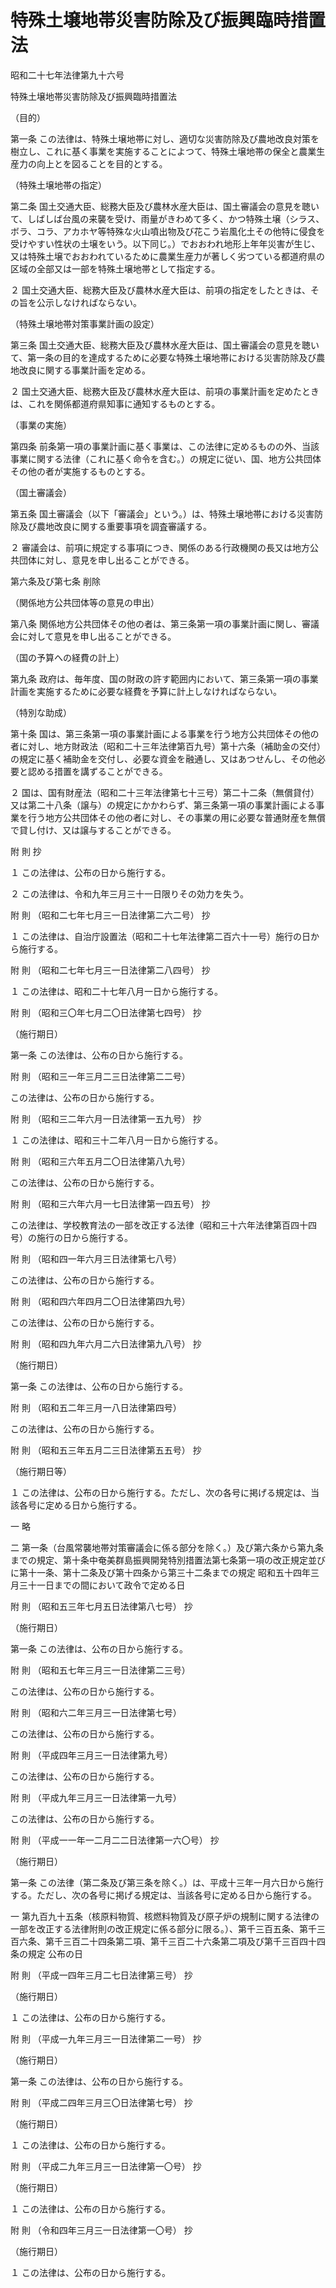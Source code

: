 # 特殊土壌地帯災害防除及び振興臨時措置法

昭和二十七年法律第九十六号

特殊土壌地帯災害防除及び振興臨時措置法

（目的）

第一条 この法律は、特殊土壌地帯に対し、適切な災害防除及び農地改良対策を樹立し、これに基く事業を実施することによつて、特殊土壌地帯の保全と農業生産力の向上とを図ることを目的とする。

（特殊土壌地帯の指定）

第二条 国土交通大臣、総務大臣及び農林水産大臣は、国土審議会の意見を聴いて、しばしば台風の来襲を受け、雨量がきわめて多く、かつ特殊土壌（シラス、ボラ、コラ、アカホヤ等特殊な火山噴出物及び花こう岩風化土その他特に侵食を受けやすい性状の土壌をいう。以下同じ。）でおおわれ地形上年年災害が生じ、又は特殊土壌でおおわれているために農業生産力が著しく劣つている都道府県の区域の全部又は一部を特殊土壌地帯として指定する。

２ 国土交通大臣、総務大臣及び農林水産大臣は、前項の指定をしたときは、その旨を公示しなければならない。

（特殊土壌地帯対策事業計画の設定）

第三条 国土交通大臣、総務大臣及び農林水産大臣は、国土審議会の意見を聴いて、第一条の目的を達成するために必要な特殊土壌地帯における災害防除及び農地改良に関する事業計画を定める。

２ 国土交通大臣、総務大臣及び農林水産大臣は、前項の事業計画を定めたときは、これを関係都道府県知事に通知するものとする。

（事業の実施）

第四条 前条第一項の事業計画に基く事業は、この法律に定めるものの外、当該事業に関する法律（これに基く命令を含む。）の規定に従い、国、地方公共団体その他の者が実施するものとする。

（国土審議会）

第五条 国土審議会（以下「審議会」という。）は、特殊土壌地帯における災害防除及び農地改良に関する重要事項を調査審議する。

２ 審議会は、前項に規定する事項につき、関係のある行政機関の長又は地方公共団体に対し、意見を申し出ることができる。

第六条及び第七条 削除

（関係地方公共団体等の意見の申出）

第八条 関係地方公共団体その他の者は、第三条第一項の事業計画に関し、審議会に対して意見を申し出ることができる。

（国の予算への経費の計上）

第九条 政府は、毎年度、国の財政の許す範囲内において、第三条第一項の事業計画を実施するために必要な経費を予算に計上しなければならない。

（特別な助成）

第十条 国は、第三条第一項の事業計画による事業を行う地方公共団体その他の者に対し、地方財政法（昭和二十三年法律第百九号）第十六条（補助金の交付）の規定に基く補助金を交付し、必要な資金を融通し、又はあつせんし、その他必要と認める措置を講ずることができる。

２ 国は、国有財産法（昭和二十三年法律第七十三号）第二十二条（無償貸付）又は第二十八条（譲与）の規定にかかわらず、第三条第一項の事業計画による事業を行う地方公共団体その他の者に対し、その事業の用に必要な普通財産を無償で貸し付け、又は譲与することができる。

附 則 抄

１ この法律は、公布の日から施行する。

２ この法律は、令和九年三月三十一日限りその効力を失う。

附 則 （昭和二七年七月三一日法律第二六二号） 抄

１ この法律は、自治庁設置法（昭和二十七年法律第二百六十一号）施行の日から施行する。

附 則 （昭和二七年七月三一日法律第二八四号） 抄

１ この法律は、昭和二十七年八月一日から施行する。

附 則 （昭和三〇年七月二〇日法律第七四号） 抄

（施行期日）

第一条 この法律は、公布の日から施行する。

附 則 （昭和三一年三月二三日法律第二二号）

この法律は、公布の日から施行する。

附 則 （昭和三二年六月一日法律第一五九号） 抄

１ この法律は、昭和三十二年八月一日から施行する。

附 則 （昭和三六年五月二〇日法律第八九号）

この法律は、公布の日から施行する。

附 則 （昭和三六年六月一七日法律第一四五号） 抄

この法律は、学校教育法の一部を改正する法律（昭和三十六年法律第百四十四号）の施行の日から施行する。

附 則 （昭和四一年六月三日法律第七八号）

この法律は、公布の日から施行する。

附 則 （昭和四六年四月二〇日法律第四九号）

この法律は、公布の日から施行する。

附 則 （昭和四九年六月二六日法律第九八号） 抄

（施行期日）

第一条 この法律は、公布の日から施行する。

附 則 （昭和五二年三月一八日法律第四号）

この法律は、公布の日から施行する。

附 則 （昭和五三年五月二三日法律第五五号） 抄

（施行期日等）

１ この法律は、公布の日から施行する。ただし、次の各号に掲げる規定は、当該各号に定める日から施行する。

一 略

二 第一条（台風常襲地帯対策審議会に係る部分を除く。）及び第六条から第九条までの規定、第十条中奄美群島振興開発特別措置法第七条第一項の改正規定並びに第十一条、第十二条及び第十四条から第三十二条までの規定 昭和五十四年三月三十一日までの間において政令で定める日

附 則 （昭和五三年七月五日法律第八七号） 抄

（施行期日）

第一条 この法律は、公布の日から施行する。

附 則 （昭和五七年三月三一日法律第二三号）

この法律は、公布の日から施行する。

附 則 （昭和六二年三月三一日法律第七号）

この法律は、公布の日から施行する。

附 則 （平成四年三月三一日法律第九号）

この法律は、公布の日から施行する。

附 則 （平成九年三月三一日法律第一九号）

この法律は、公布の日から施行する。

附 則 （平成一一年一二月二二日法律第一六〇号） 抄

（施行期日）

第一条 この法律（第二条及び第三条を除く。）は、平成十三年一月六日から施行する。ただし、次の各号に掲げる規定は、当該各号に定める日から施行する。

一 第九百九十五条（核原料物質、核燃料物質及び原子炉の規制に関する法律の一部を改正する法律附則の改正規定に係る部分に限る。）、第千三百五条、第千三百六条、第千三百二十四条第二項、第千三百二十六条第二項及び第千三百四十四条の規定 公布の日

附 則 （平成一四年三月二七日法律第三号） 抄

（施行期日）

１ この法律は、公布の日から施行する。

附 則 （平成一九年三月三一日法律第二一号） 抄

（施行期日）

第一条 この法律は、公布の日から施行する。

附 則 （平成二四年三月三〇日法律第七号） 抄

（施行期日）

１ この法律は、公布の日から施行する。

附 則 （平成二九年三月三一日法律第一〇号） 抄

（施行期日）

１ この法律は、公布の日から施行する。

附 則 （令和四年三月三一日法律第一〇号） 抄

（施行期日）

１ この法律は、公布の日から施行する。
